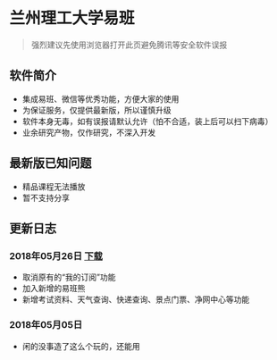 # 兰州理工大学易班
> 强烈建议先使用浏览器打开此页避免腾讯等安全软件误报
## 软件简介
- 集成易班、微信等优秀功能，方便大家的使用
- 为保证服务，仅提供最新版，所以谨慎升级
- 软件本身无毒，如有误报请默认允许（怕不合适，装上后可以扫下病毒）
- 业余研究产物，仅作研究，不深入开发

## 最新版已知问题
- 精品课程无法播放
- 暂不支持分享

## 更新日志
### 2018年05月26日 [下载](/LUT_yiban180526.apk)
- 取消原有的“我的订阅”功能
- 加入新增的易班熊
- 新增考试资料、天气查询、快递查询、景点门票、净网中心等功能
### 2018年05月05日 
- 闲的没事造了这么个玩的，还能用